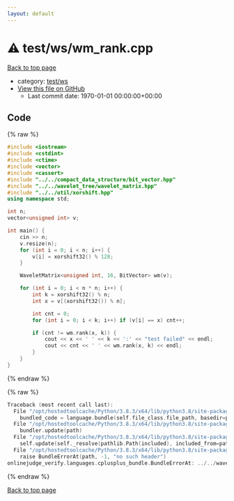 ```yaml
---
layout: default
---
```


<!-- mathjax config similar to math.stackexchange -->
<script type="text/javascript" async
  src="https://cdnjs.cloudflare.com/ajax/libs/mathjax/2.7.5/MathJax.js?config=TeX-MML-AM_CHTML">
</script>
<script type="text/x-mathjax-config">
  MathJax.Hub.Config({
    TeX: { equationNumbers: { autoNumber: "AMS" }},
    tex2jax: {
      inlineMath: [ ['$','$'] ],
      processEscapes: true
    },
    "HTML-CSS": { matchFontHeight: false },
    displayAlign: "left",
    displayIndent: "2em"
  });
</script>

<script type="text/javascript" src="https://cdnjs.cloudflare.com/ajax/libs/jquery/3.4.1/jquery.min.js"></script>
<script src="https://cdn.jsdelivr.net/npm/jquery-balloon-js@1.1.2/jquery.balloon.min.js" integrity="sha256-ZEYs9VrgAeNuPvs15E39OsyOJaIkXEEt10fzxJ20+2I=" crossorigin="anonymous"></script>
<script type="text/javascript" src="../../../assets/js/copy-button.js"></script>
<link rel="stylesheet" href="../../../assets/css/copy-button.css" />


# :warning: test/ws/wm_rank.cpp

<a href="../../../index.html">Back to top page</a>

* category: <a href="../../../index.html#371cfd9101dedf155cc0c947ec787865">test/ws</a>
* <a href="{{ site.github.repository_url }}/blob/master/test/ws/wm_rank.cpp">View this file on GitHub</a>
    - Last commit date: 1970-01-01 00:00:00+00:00




## Code

<a id="unbundled"></a>
{% raw %}
```cpp
#include <iostream>
#include <cstdint>
#include <ctime>
#include <vector>
#include <cassert>
#include "../../compact_data_structure/bit_vector.hpp"
#include "../../wavelet_tree/wavelet_matrix.hpp"
#include "../../util/xorshift.hpp"
using namespace std;

int n;
vector<unsigned int> v;

int main() {
    cin >> n;
    v.resize(n);
    for (int i = 0; i < n; i++) {
        v[i] = xorshift32() % 128;
    }

    WaveletMatrix<unsigned int, 16, BitVector> wm(v);

    for (int i = 0; i < n * n; i++) {
        int k = xorshift32() % n;
        int x = v[(xorshift32()) % n];

        int cnt = 0;
        for (int i = 0; i < k; i++) if (v[i] == x) cnt++;

        if (cnt != wm.rank(x, k)) {
            cout << x << ' ' << k << ':' << "test failed" << endl;
            cout << cnt << ' ' << wm.rank(x, k) << endl;
        }
    }
}
```
{% endraw %}

<a id="bundled"></a>
{% raw %}
```cpp
Traceback (most recent call last):
  File "/opt/hostedtoolcache/Python/3.8.3/x64/lib/python3.8/site-packages/onlinejudge_verify/docs.py", line 349, in write_contents
    bundled_code = language.bundle(self.file_class.file_path, basedir=pathlib.Path.cwd())
  File "/opt/hostedtoolcache/Python/3.8.3/x64/lib/python3.8/site-packages/onlinejudge_verify/languages/cplusplus.py", line 185, in bundle
    bundler.update(path)
  File "/opt/hostedtoolcache/Python/3.8.3/x64/lib/python3.8/site-packages/onlinejudge_verify/languages/cplusplus_bundle.py", line 307, in update
    self.update(self._resolve(pathlib.Path(included), included_from=path))
  File "/opt/hostedtoolcache/Python/3.8.3/x64/lib/python3.8/site-packages/onlinejudge_verify/languages/cplusplus_bundle.py", line 187, in _resolve
    raise BundleErrorAt(path, -1, "no such header")
onlinejudge_verify.languages.cplusplus_bundle.BundleErrorAt: ../../wavelet_tree/wavelet_matrix.hpp: line -1: no such header

```
{% endraw %}

<a href="../../../index.html">Back to top page</a>

